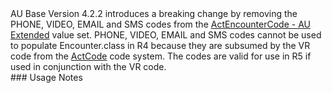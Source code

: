 <div class="stu-note">
AU Base Version 4.2.2 introduces a breaking change by removing the PHONE, VIDEO, EMAIL and SMS codes from the <a href="http://terminology.hl7.org.au/ValueSet/v3-ActEncounterCode-extended">ActEncounterCode - AU Extended</a> value set. PHONE, VIDEO, EMAIL and SMS codes cannot be used to populate Encounter.class in R4 because they are subsumed by the VR code from the <a href="http://terminology.hl7.org/CodeSystem/v3-ActCode">ActCode</a> code system. The codes are valid for use in R5 if used in conjunction with the VR code.
</div>
### Usage Notes